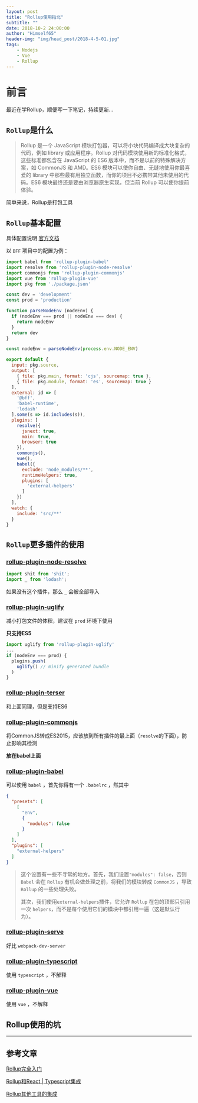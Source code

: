 ```yaml
---
layout: post
title: "Rollup使用指北"
subtitle: ""
date: 2018-10-2 24:00:00
author: "Himself65"
header-img: "img/head_post/2018-4-5-01.jpg"
tags: 
    - Nodejs
    - Vue
    - Rollup
---
```

# 前言

最近在学Rollup，顺便写一下笔记，持续更新...

## `Rollup`是什么

> Rollup 是一个 JavaScript 模块打包器，可以将小块代码编译成大块复杂的代码，例如 library 或应用程序。Rollup 对代码模块使用新的标准化格式，这些标准都包含在 JavaScript 的 ES6 版本中，而不是以前的特殊解决方案，如 CommonJS 和 AMD。ES6 模块可以使你自由、无缝地使用你最喜爱的 library 中那些最有用独立函数，而你的项目不必携带其他未使用的代码。ES6 模块最终还是要由浏览器原生实现，但当前 Rollup 可以使你提前体验。

简单来说，Rollup是打包工具

## `Rollup`基本配置

具体配置说明 [官方文档](https://www.rollupjs.com/guide/zh#-configuration-files-)

以 `BFF` 项目中的配置为例：

```js
import babel from 'rollup-plugin-babel'
import resolve from 'rollup-plugin-node-resolve'
import commonjs from 'rollup-plugin-commonjs'
import vue from 'rollup-plugin-vue'
import pkg from './package.json'

const dev = 'development'
const prod = 'production'

function parseNodeEnv (nodeEnv) {
  if (nodeEnv === prod || nodeEnv === dev) {
    return nodeEnv
  }
  return dev
}

const nodeEnv = parseNodeEnv(process.env.NODE_ENV)

export default {
  input: pkg.source,
  output: [
    { file: pkg.main, format: 'cjs', sourcemap: true },
    { file: pkg.module, format: 'es', sourcemap: true }
  ],
  external: id => [
    '@bff',
    'babel-runtime',
    'lodash'
  ].some(s => id.includes(s)),
  plugins: [
    resolve({
      jsnext: true,
      main: true,
      browser: true
    }),
    commonjs(),
    vue(),
    babel({
      exclude: 'node_modules/**',
      runtimeHelpers: true,
      plugins: [
        'external-helpers'
      ]
    })
  ],
  watch: {
    include: 'src/**'
  }
}
```

## `Rollup`更多插件的使用

### [rollup-plugin-node-resolve](https://github.com/rollup/rollup-plugin-node-resolve)

```js
import shit from 'shit';
import _ from 'lodash';
```

如果没有这个插件，那么 `_` 会被全部导入

### [rollup-plugin-uglify](https://github.com/rollup/rollup-plugin-uglify)

减小打包文件的体积，建议在 `prod` 环境下使用

**只支持ES5**

```js
import uglify from 'rollup-plugin-uglify'
...
if (nodeEnv === prod) {
  plugins.push(
    uglify() // minify generated bundle
  )
}
```

### [rollup-plugin-terser](https://github.com/TrySound/rollup-plugin-terser)

和上面同理，但是支持ES6

### [rollup-plugin-commonjs](https://github.com/rollup/rollup-plugin-commonjs)

将CommonJS转成ES2015，应该放到所有插件的最上面（`resolve`的下面），防止影响其检测

**放在babel上面**

### [rollup-plugin-babel](https://github.com/rollup/rollup-plugin-babel)

可以使用 `babel` ，首先你得有一个 `.babelrc` ，然其中

```json
{
  "presets": [
    [
      "env",
      {
        "modules": false
      }
    ]
  ],
  "plugins": [
    "external-helpers"
  ]
}
```

> 这个设置有一些不寻常的地方。首先，我们设置`"modules": false`，否则 `Babel` 会在 `Rollup` 有机会做处理之前，将我们的模块转成 `CommonJS` ，导致 `Rollup` 的一些处理失败。
>
> 其次，我们使用`external-helpers`插件，它允许 `Rollup` 在包的顶部只引用一次 `helpers`，而不是每个使用它们的模块中都引用一遍（这是默认行为）。

### [rollup-plugin-serve](https://github.com/thgh/rollup-plugin-serve)

好比 `webpack-dev-server`

### [rollup-plugin-typescript](https://github.com/rollup/rollup-plugin-typescript)

使用 `typescript` ，不解释

### [rollup-plugin-vue](https://github.com/rollup/rollup-plugin-vue)

使用 `vue` ，不解释

## Rollup使用的坑

---

## 参考文章

[Rollup完全入门](https://segmentfault.com/a/1190000010628352)

[Rollup和React \| Typescript集成](https://cacivy.com/2017/12/21/%E4%BD%BF%E7%94%A8Rollup%E5%AE%9E%E7%8E%B0React-Typescript%E5%BC%80%E5%8F%91%E7%8E%AF%E5%A2%83%E9%85%8D%E7%BD%AE/)

[Rollup其他工具的集成](http://www.jiangweishan.com/jiaocheng/rollupjs/tools/#JavaScript-API)